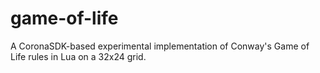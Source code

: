 game-of-life
============

A CoronaSDK-based experimental implementation of Conway's Game of Life rules in Lua on a 32x24 grid.
